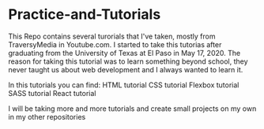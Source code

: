 # Practice-and-Tutorials

This Repo contains several turorials that I've taken, mostly from TraversyMedia in Youtube.com.
I started to take this tutorias after graduating from the University of Texas at El Paso in May 17, 2020.
The reason for taking this tutorial was to learn something beyond school, they never taught us about web development and I 
always wanted to learn it.

In this tutorials you can find:
HTML tutorial
CSS tutorial
Flexbox tutorial
SASS tutorial
React tutorial

I will be taking more and more tutorials and create small projects on my own in my other repositories
